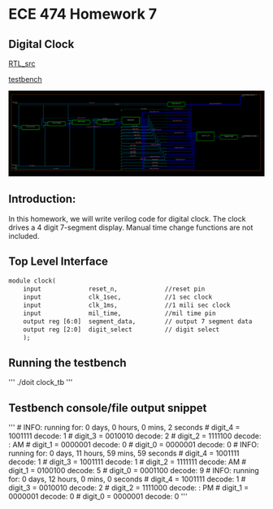 # ECE 474 Homework 7
## Digital Clock

[RTL_src](../hw7_digitalclock_clock/rtl_src/clock.sv)

[testbench](../hw7_digitalclock_clock/rtl_src/clock_tb.sv)

![Image](../hw7_digitalclock_clock/blockschem.png)
<!-- ![Image](../hw7_digitalclock_clock/tbwaveform.PNG) -->

## Introduction:

In this homework, we will write verilog code for digital clock.
The clock drives a 4 digit 7-segment display.
Manual time change functions are not included.

## Top Level Interface
```
module clock(
    input             reset_n,             //reset pin
    input             clk_1sec,            //1 sec clock
    input             clk_1ms,             //1 mili sec clock
    input             mil_time,            //mil time pin
    output reg [6:0]  segment_data,        // output 7 segment data
    output reg [2:0]  digit_select         // digit select
    );
```

## Running the testbench
'''
    ./doit clock_tb
'''

## Testbench console/file output snippet
'''
    # INFO: running for:             0 days,             0 hours,             0 mins,             2 seconds
    #   digit_4 = 1001111 decode: 1
    #   digit_3 = 0010010 decode: 2
    #   digit_2 = 1111100 decode: :  AM
    #   digit_1 = 0000001 decode: 0
    #   digit_0 = 0000001 decode: 0
    # INFO: running for:             0 days,            11 hours,            59 mins,            59 seconds
    #   digit_4 = 1001111 decode: 1
    #   digit_3 = 1001111 decode: 1
    #   digit_2 = 1111111 decode:    AM
    #   digit_1 = 0100100 decode: 5
    #   digit_0 = 0001100 decode: 9
    # INFO: running for:             0 days,            12 hours,             0 mins,             0 seconds
    #   digit_4 = 1001111 decode: 1
    #   digit_3 = 0010010 decode: 2
    #   digit_2 = 1111000 decode: :  PM
    #   digit_1 = 0000001 decode: 0
    #   digit_0 = 0000001 decode: 0
'''
